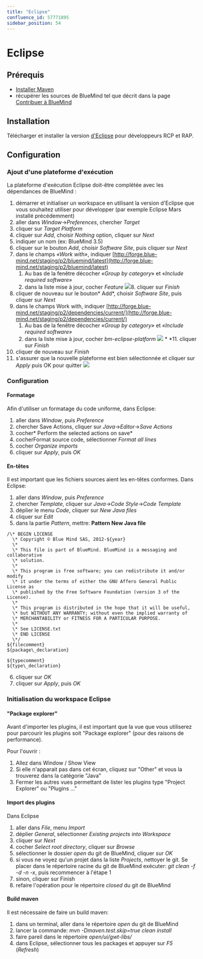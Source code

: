 ```yaml
---
title: "Eclipse"
confluence_id: 57771895
sidebar_position: 54
---
```

# Eclipse


## Prérequis

- [Installer Maven](https://maven.apache.org/)
- récupérer les sources de BlueMind tel que décrit dans la page [Contribuer à BlueMind](/Guide_du_developpeur/Contribuer_à_BlueMind/)


## Installation

Télécharger et installer la version [d'Eclipse](https://www.eclipse.org/downloads/packages/) pour développeurs RCP et RAP.

## Configuration

### Ajout d'une plateforme d'exécution

La plateforme d'exécution Eclipse doit-être complétée avec les dépendances de BlueMind :

1. démarrer et initialiser un workspace en utilisant la version d'Eclipse que vous souhaitez utiliser pour développer (par exemple Eclipse Mars installé précédemment)
2. aller dans *Window*->*Preferences*, chercher *Target*
3. cliquer sur *Target Platform*
4. cliquer sur *Add*, choisir *Nothing* option, cliquer sur *Next*
5. indiquer un nom (ex: BlueMind 3.5)
6. cliquer sur le bouton *Add*, choisir *Software Site*, puis cliquer sur *Next*
7. dans le champs *«Work with»*, indiquer [http://forge.blue-mind.net/staging/p2/bluemind/latest](http://forge.blue-mind.net/staging/p2/bluemind/latest)
    1. Au bas de la fenêtre décocher *«Group by category*» et «*Include required software»*
    2. dans la liste mise à jour, cocher *Feature*
![](../../attachments/57771895/57771898.png)8. cliquer sur *Finish*
9. cliquer de nouveau sur le bouton* Add*, choisir *Software Site*, puis cliquer sur *Next*
10. dans le champs Work with, indiquer [http://forge.blue-mind.net/staging/p2/dependencies/current/](http://forge.blue-mind.net/staging/p2/dependencies/current/)
    1. Au bas de la fenêtre décocher *«Group by category»* et *«Include required software»*
    2. dans la liste mise à jour, cocher *bm-eclipse-platform*
![](../../attachments/57771895/57771897.png) *  *11. cliquer sur *Finish*
12. cliquer de nouveau sur *Finish*
13. s'assurer que la nouvelle plateforme est bien sélectionnée et cliquer sur *Apply* puis OK pour quitter ![](../../attachments/57771895/57771896.png)


### Configuration


 

#### Formatage

Afin d'utiliser un formatage du code uniforme, dans Eclipse:

1. aller dans *Window*, puis *Preference*
2. chercher Save Actions, cliquer sur *Java*->*Editor*->*Save Actions*
3. cocher* Perform the selected actions on save*
4. cocherFormat source code, sélectionner *Format all lines*
5. cocher *Organize imports*
6. cliquer sur *Apply*, puis *OK*


#### En-têtes

Il est important que les fichiers sources aient les en-têtes conformes. Dans Eclipse:

1. aller dans *Window*, puis *Preference*
2. chercher *Template*, cliquer sur *Java*->*Code Style*->*Code Template*
3. déplier le menu *Code*, cliquer sur *New Java files*
4. cliquer sur *Edit*
5. dans la partie *Pattern*, mettre:
**Pattern New Java file**

```
/\* BEGIN LICENSE
  \* Copyright © Blue Mind SAS, 2012-${year}
  \*
  \* This file is part of BlueMind. BlueMind is a messaging and collaborative
  \* solution.
  \*
  \* This program is free software; you can redistribute it and/or modify
  \* it under the terms of either the GNU Affero General Public License as
  \* published by the Free Software Foundation (version 3 of the License).
  \*
  \* This program is distributed in the hope that it will be useful,
  \* but WITHOUT ANY WARRANTY; without even the implied warranty of
  \* MERCHANTABILITY or FITNESS FOR A PARTICULAR PURPOSE.
  \*
  \* See LICENSE.txt
  \* END LICENSE
  \*/
${filecomment}
${package\_declaration}

${typecomment}
${type\_declaration}
```


6. cliquer sur *OK*
7. cliquer sur *Apply*, puis *OK*


### Initialisation du workspace Eclipse

#### "Package explorer"

Avant d'importer les plugins, il est important que la vue que vous utiliserez pour parcourir les plugins soit "Package explorer" (pour des raisons de performance).

Pour l'ouvrir :

1. Allez dans Window / Show View
2. Si elle n'apparait pas dans cet écran, cliquez sur "Other" et vous la trouverez dans la catégorie "Java"
3. Fermer les autres vues permettant de lister les plugins type "Project Explorer" ou "Plugins ..."


#### Import des plugins

Dans Eclipse

1. aller dans *File*, menu *Import*
2. déplier *General*, sélectionner *Existing projects into Workspace*
3. cliquer sur *Next*
4. cocher *Select root directory*, cliquer sur *Browse*
5. sélectionner le dossier *open* du git de BlueMind, cliquer sur *OK*
6. si vous ne voyez qu'un projet dans la liste *Projects*, nettoyer le git. Se placer dans le répertoire racine du git de BlueMind exécuter: *git clean -f -d -n -x*, puis recommencer à l'étape 1
7. sinon, cliquer sur Finish
8. refaire l'opération pour le répertoire *closed* du git de BlueMind


#### Build maven

Il est nécessaire de faire un build maven:

1. dans un terminal, aller dans le répertoire *open* du git de BlueMind
2. lancer la commande: *mvn -Dmaven.test.skip=true clean install*
3. faire pareil dans le répertoire *open/ui/gwt-libs/*
4. dans Eclipse, sélectionner tous les packages et appuyer sur *F5* (*Refresh*)


